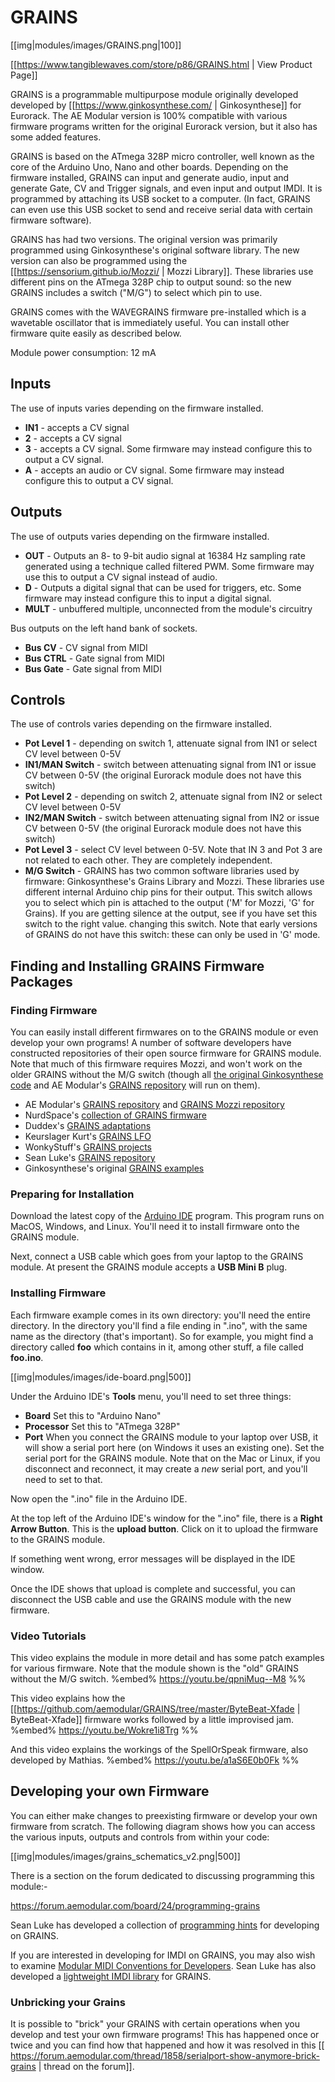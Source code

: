 # GRAINS
[[img|modules/images/GRAINS.png|100]]

[[https://www.tangiblewaves.com/store/p86/GRAINS.html | View Product Page]]

GRAINS is a programmable multipurpose module originally developed developed by [[https://www.ginkosynthese.com/ | Ginkosynthese]] for Eurorack.  The AE Modular version is 100% compatible with various firmware programs written for the original Eurorack version, but it also has some added features.

GRAINS is based on the ATmega 328P micro controller, well known as the core of the Arduino Uno, Nano and other boards.  Depending on the firmware installed, GRAINS can input and generate audio, input and generate Gate, CV and Trigger signals, and even input and output IMDI.  It is programmed by attaching its USB socket to a computer.  (In fact, GRAINS can even use this USB socket to send and receive serial data with certain firmware software).

GRAINS has had two versions.  The original version was primarily programmed using Ginkosynthese's original software library.  The new version can also be programmed using the [[https://sensorium.github.io/Mozzi/ | Mozzi Library]].  These libraries use different pins on the ATmega 328P chip to output sound: so the new GRAINS includes a switch ("M/G") to select which pin to use.

GRAINS comes with the WAVEGRAINS firmware pre-installed which is a wavetable oscillator that is immediately useful. You can install other firmware quite easily as described below.

Module power consumption: 12 mA

## Inputs

The use of inputs varies depending on the firmware installed.

* **IN1** - accepts a CV signal
* **2** - accepts a CV signal
* **3** - accepts a CV signal.  Some firmware may instead configure this to output a CV signal.
* **A** - accepts an audio or CV signal.  Some firmware may instead configure this to output a CV signal.

## Outputs

The use of outputs varies depending on the firmware installed.

* **OUT** - Outputs an 8- to 9-bit audio signal at 16384 Hz sampling rate generated using a technique called filtered PWM.  Some firmware may use this to output a CV signal instead of audio.
* **D** - Outputs a digital signal that can be used for triggers, etc.  Some firmware may instead configure this to input a digital signal.
* **MULT** - unbuffered multiple, unconnected from the module's circuitry

Bus outputs on the left hand bank of sockets.

* **Bus CV** - CV signal from MIDI
* **Bus CTRL** - Gate signal from MIDI
* **Bus Gate** - Gate signal from MIDI


## Controls
The use of controls varies depending on the firmware installed.

* **Pot Level 1** - depending on switch 1, attenuate signal from IN1 or select CV level between 0-5V
* **IN1/MAN Switch** - switch between attenuating signal from IN1 or issue CV between 0-5V (the original Eurorack module does not have this switch)
* **Pot Level 2** - depending on switch 2, attenuate signal from IN2 or select CV level between 0-5V
* **IN2/MAN Switch** - switch between attenuating signal from IN2 or issue CV between 0-5V (the original Eurorack module does not have this switch)
* **Pot Level 3** - select CV level between 0-5V.  Note that IN 3 and Pot 3 are not related to each other.  They are completely independent.
* **M/G Switch** - GRAINS has two common software libraries used by firmware: Ginkosynthese's Grains Library and Mozzi.  These libraries use different internal Arduino chip pins for their output.  This switch allows you to select which pin is attached to the output ('M' for Mozzi, 'G' for Grains).  If you are getting silence at the output, see if you have set this switch to the right value. changing this switch.  Note that early versions of GRAINS do not have this switch: these can only be used in 'G' mode.



## Finding and Installing GRAINS Firmware Packages


### Finding Firmware
You can easily install different firmwares on to the GRAINS module or even develop your own programs!  A number of software developers have constructed repositories of their open source firmware for GRAINS module.  Note that much of this firmware requires Mozzi, and won't work on the older GRAINS without the M/G switch (though all [the original Ginkosynthese code](https://www.ginkosynthese.com/grains-codes) and AE Modular's [GRAINS repository](https://github.com/aemodular/GRAINS) will run on them).

- AE Modular's [GRAINS repository](https://github.com/aemodular/GRAINS) and [GRAINS Mozzi repository](https://github.com/aemodular/MOZZI-GRAINS)
- NurdSpace's [collection of GRAINS firmware](https://nurdspace.nl/Grains#Collection_of_firmwares)
- Duddex's [GRAINS adaptations](https://github.com/duddex/)
- Keurslager Kurt's [GRAINS LFO](https://github.com/ZVanMoerkerke/GrainsAE_VC_LFO_Sine)
- WonkyStuff's [GRAINS projects](https://github.com/wonkystuff/)
- Sean Luke's [GRAINS repository](https://github.com/eclab/grains)
- Ginkosynthese's original [GRAINS examples](https://www.ginkosynthese.com/grains-codes)


### Preparing for Installation

Download the latest copy of the [Arduino IDE](https://www.arduino.cc/en/software) program.  This program runs on MacOS, Windows, and Linux.  You'll need it to install firmware onto the GRAINS module.

Next, connect a USB cable which goes from your laptop to the GRAINS module.  At present the GRAINS module accepts a **USB Mini B** plug.

### Installing Firmware

Each firmware example comes in its own directory: you'll need the entire directory.  In the directory you'll find a file ending in ".ino", with the same name as the directory (that's important).  So for example, you might find a directory called **foo** which contains in it, among other stuff, a file called **foo.ino**. 

[[img|modules/images/ide-board.png|500]]

Under the Arduino IDE's **Tools** menu, you'll need to set three things:

* **Board** Set this to "Arduino Nano"
* **Processor** Set this to "ATmega 328P"
* **Port** When you connect the GRAINS module to your laptop over USB, it will show a serial port here (on Windows it uses an existing one).  Set the serial port for the GRAINS module.  Note that on the Mac or Linux, if you disconnect and reconnect, it may create a *new* serial port, and you'll need to set to that.

Now open the ".ino" file in the Arduino IDE.

At the top left of the Arduino IDE's window for the ".ino" file, there is a **Right Arrow Button**.  This is the **upload button**.  Click on it to upload the firmware to the GRAINS module.

If something went wrong, error messages will be displayed in the IDE window. 

Once the IDE shows that upload is complete and successful, you can disconnect the USB cable and use the GRAINS module with the new firmware.

### Video Tutorials

This video explains the module in more detail and has some patch examples for various firmware.  Note that the module shown is the "old" GRAINS without the M/G switch.
%embed% https://youtu.be/qpniMuq--M8 %%

This video explains how the [[https://github.com/aemodular/GRAINS/tree/master/ByteBeat-Xfade | ByteBeat-Xfade]] firmware works followed by a little improvised jam.
%embed% https://youtu.be/Wokre1i8Trg %%

And this video explains the workings of the SpellOrSpeak firmware, also developed by Mathias.
%embed% https://youtu.be/a1aS6E0b0Fk %%

## Developing your own Firmware

You can either make changes to preexisting firmware or develop your own firmware from scratch. The following diagram shows how you can access the various inputs, outputs and controls from within your code:

[[img|modules/images/grains_schematics_v2.png|500]]

There is a section on the forum dedicated to discussing programming this module:-

https://forum.aemodular.com/board/24/programming-grains

Sean Luke has developed a collection of [programming hints](https://github.com/eclab/grains/blob/main/info/DevelopingForGrains.md) for developing on GRAINS.

If you are interested in developing for IMDI on GRAINS, you may also wish to examine [Modular MIDI Conventions for Developers](https://github.com/eclab/grains/blob/main/info/ModularMIDIConventionsForDevelopers.md).  Sean Luke has also developed a [lightweight IMDI library](https://github.com/eclab/grains/tree/main/midi) for GRAINS.

### Unbricking your Grains
It is possible to "brick" your GRAINS with certain operations when you develop and test your own firmware programs! This has happened once or twice and you can find how that happened and how it was resolved in this [[ https://forum.aemodular.com/thread/1858/serialport-show-anymore-brick-grains | thread on the forum]].